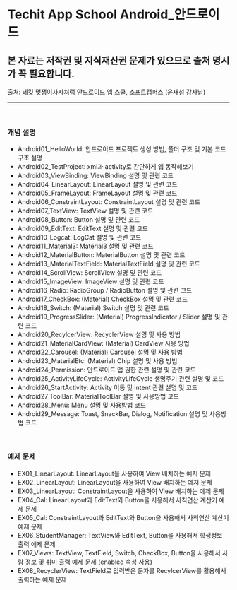 # Techit App School Android_안드로이드

## 본 자료는 저작권 및 지식재산권 문제가 있으므로 출처 명시가 꼭 필요합니다.
출처: 테킷 멋쟁이사자처럼 안드로이드 앱 스쿨, 소프트캠퍼스 (윤재성 강사님)

--------------------------
<br>

### 개념 설명
- Android01_HelloWorld: 안드로이드 프로젝트 생성 방법, 폴더 구조 및 기본 코드 구조 설명 
- Android02_TestProject: xml과 activity로 간단하게 앱 동작해보기
- Android03_ViewBinding: ViewBinding 설명 및 관련 코드 
- Android04_LinearLayout: LinearLayout 설명 및 관련 코드 
- Android05_FrameLayout: FrameLayout 설명 및 관련 코드 
- Android06_ConstraintLayout: ConstraintLayout 설명 및 관련 코드 
- Android07_TextView: TextView 설명 및 관련 코드 
- Android08_Button: Button 설명 및 관련 코드 
- Android09_EditText: EditText 설명 및 관련 코드 
- Android10_Logcat: LogCat 설명 및 관련 코드 
- Android11_Material3: Material3 설명 및 관련 코드
- Android12_MaterialButton: MaterialButton 설명 및 관련 코드
- Android13_MaterialTextField: MaterialTextField 설명 및 관련 코드
- Android14_ScrollView: ScrollView 설명 및 관련 코드
- Android15_ImageView: ImageView 설명 및 관련 코드
- Android16_Radio: RadioGroup / RadioButton 설명 및 관련 코드
- Android17_CheckBox: (Material) CheckBox 설명 및 관련 코드
- Android18_Switch: (Material) Switch 설명 및 관련 코드
- Android19_ProgressSlider: (Material) ProgressIndicator / Slider 설명 및 관련 코드
- Android20_RecylcerView: RecyclerView 설명 및 사용 방법
- Android21_MaterialCardView: (Material) CardView 사용 방법
- Android22_Carousel: (Material) Carousel 설명 및 사용 방법
- Android23_MaterialEtc: (Material) Chip 설명 및 사용 방법
- Android24_Permission: 안드로이드 앱 권한 관련 설명 및 관련 코드
- Android25_ActivityLifeCycle: ActivityLifeCycle 생명주기 관련 설명 및 코드
- Android26_StartActivity: Activity 이동 및 intent 관련 설명 및 코드
- Android27_ToolBar: MaterialToolBar 설명 및 사용방법 코드
- Android28_Menu: Menu 설명 및 사용방법 코드
- Android29_Message: Toast, SnackBar, Dialog, Notification 설명 및 사용방법 코드
<br>

### 예제 문제
- EX01_LinearLayout: LinearLayout을 사용하여 View 배치하는 예저 문제
- EX02_LinearLayout: LinearLayout을 사용하여 View 배치하는 예저 문제
- EX03_LinearLayout: ConstraintLayout을 사용하여 View 배치하는 예제 문제
- EX04_Cal: LinearLayout과 EditText와 Button을 사용해서 사칙연산 계산기 예제 문제
- EX05_Cal: ConstraintLayout과 EditText와 Button을 사용해서 사칙연산 계산기 예제 문제
- EX06_StudentManager: TextView와 EditText, Button을 사용해서 학생정보 출력 예제 문제
- EX07_Views: TextView, TextField, Switch, CheckBox, Button을 사용해서 사람 정보 및 취미 출력 예제 문제 (enabled 속성 사용)
- EX08_RecyclerView: TextField로 입력받은 문자를 RecylcerView를 활용해서 출력하는 예제 문제
